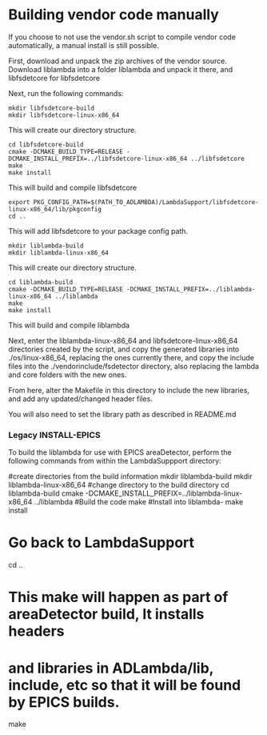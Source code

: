 # Building vendor code manually


If you choose to not use the vendor.sh script to compile vendor code automatically, a manual install is still possible.

First, download and unpack the zip archives of the vendor source.
Download liblambda into a folder liblambda and unpack it there, and libfsdetcore for libfsdetcore

Next, run the following commands:

```
mkdir libfsdetcore-build
mkdir libfsdetcore-linux-x86_64
```
This will create our directory structure.

```
cd libfsdetcore-build
cmake -DCMAKE_BUILD_TYPE=RELEASE -DCMAKE_INSTALL_PREFIX=../libfsdetcore-linux-x86_64 ../libfsdetcore
make
make install
```
This will build and compile libfsdetcore

```
export PKG_CONFIG_PATH=$(PATH_TO_ADLAMBDA)/LambdaSupport/libfsdetcore-linux-x86_64/lib/pkgconfig
cd ..
```
This will add libfsdetcore to your package config path.

```
mkdir liblambda-build
mkdir liblambda-linux-x86_64
```
This will create our directory structure.

```
cd liblambda-build
cmake -DCMAKE_BUILD_TYPE=RELEASE -DCMAKE_INSTALL_PREFIX=../liblambda-linux-x86_64 ../liblambda
make
make install
```
This will build and compile liblambda

Next, enter the liblambda-linux-x86_64 and libfsdetcore-linux-x86_64 directories created by the script, and copy the
generated libraries into ./os/linux-x86_64, replacing the ones currently there, and copy the include files into
the ./vendorinclude/fsdetector directory, also replacing the lambda and core folders with the new ones.

From here, alter the Makefile in this directory to include the new libraries, and add any updated/changed
header files.

You will also need to set the library path as described in README.md

### Legacy INSTALL-EPICS

To build the liblambda for use with EPICS areaDetector, perform the following commands from within the
LambdaSuppport directory:

#create directories from the build information
mkdir liblambda-build
mkdir liblambda-linux-x86_64
#change directory to the build directory
cd liblambda-build
cmake -DCMAKE_INSTALL_PREFIX=../liblambda-linux-x86_64 ../liblambda
#Build the code
make
#Install into liblambda-<EpicsHostArch>
make install
# Go back to LambdaSupport
cd ..
# This make will happen as part of areaDetector build, It installs headers
# and libraries in ADLambda/lib, include, etc so that it will be found by EPICS builds.
make




